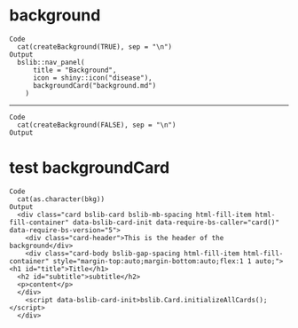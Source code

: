 # background

    Code
      cat(createBackground(TRUE), sep = "\n")
    Output
      bslib::nav_panel(
          title = "Background",
          icon = shiny::icon("disease"),
          backgroundCard("background.md")
        )

---

    Code
      cat(createBackground(FALSE), sep = "\n")
    Output
      

# test backgroundCard

    Code
      cat(as.character(bkg))
    Output
      <div class="card bslib-card bslib-mb-spacing html-fill-item html-fill-container" data-bslib-card-init data-require-bs-caller="card()" data-require-bs-version="5">
        <div class="card-header">This is the header of the background</div>
        <div class="card-body bslib-gap-spacing html-fill-item html-fill-container" style="margin-top:auto;margin-bottom:auto;flex:1 1 auto;"><h1 id="title">Title</h1>
      <h2 id="subtitle">subtitle</h2>
      <p>content</p>
      </div>
        <script data-bslib-card-init>bslib.Card.initializeAllCards();</script>
      </div>

